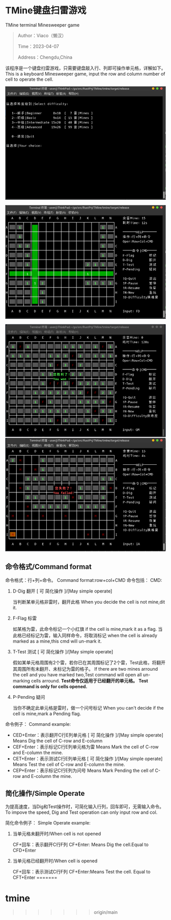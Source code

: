 

# TMine键盘扫雷游戏
TMine terminal Minesweeper game 

> Author：Viaco（懒汉）
>
> Time：2023-04-07
>
> Address：Chengdu,China



该程序是一个键盘扫雷游戏，只需要键盘敲入行、列即可操作单元格，详解如下。
This is a keyboard Minesweeper game, input the row and column number of cell to operate the cell.

![difficulty](/difficulty.png)

![playing](/playing.png)

![success](/success.png)![failed](/failed.png)

## 命令格式/Command format

命令格式：行+列+命令。
Command format:row+col+CMD
命令包括：
CMD:

1. D-Dig  翻开  [ 可 简化操作 ]/[May simple operate]

    当判断某单元格非雷时，翻开此格
    When you decide the cell is not mine,dit it.
2. F-Flag 标雷

    如某格为雷，此命令标记一个小红旗
    if the cell is mine,mark it as a flag.
    当此格已经标记为雷，输入同样命令，将取消标记
    when the cell is already marked as a mine,this cmd will un-mark it.
3. T-Test 测试  [ 可 简化操作 ]/[May simple operate]

    假如某单元格周围有2个雷，若你已在其周围标记了2个雷，Test此格，将翻开其周围所有未翻开、未标记为雷的格子。
    If there are two mines arround the cell and you have marked two,Test command will open all un-marking cells arround.
    **Test命令仅适用于已经翻开的单元格。**
    **Test command is only for cells opened.**

4. P-Pending 疑问

    当你不确定此单元格是雷时，做一个问号标记
    When you can't decide if the cell is mine,mark a Pending flag.

命令例子：
Command example:
- CED+Enter：表示翻开C行E列单元格  [ 可 简化操作 ]/[May simple operate]
            Means Dig the cell of C-row and E-column
- CEF+Enter：表示标记C行E列单元格为雷
            Means Mark the cell of C-row and E-column the mine.
- CET+Enter：表示测试C行E列单元格  [ 可 简化操作 ]/[May simple operate]
            Means Test the cell of C-row and E-column the mine.
- CEP+Enter：表示标记C行E列为问号
            Means Mark Pending the cell of C-row and E-column the mine.

## 简化操作/Simple Operate
为提高速度，当Dig和Test操作时，可简化输入行列，回车即可，无需输入命令。
To impove the speed, Dig and Test operation can only input row and col.

简化命令例子：
Simple Operate example:
1. 当单元格未翻开时/When cell is not opened

    CF+回车：表示翻开C行F列
    CF+Enter: Means Dig the cell.Equal to CFD+Enter

2. 当单元格已经翻开时/When cell is opened

    CF+回车：表示测试C行F列
    CF+Enter:Means Test the cell. Equal to CFT+Enter
=======
# tmine
>>>>>>> origin/main
